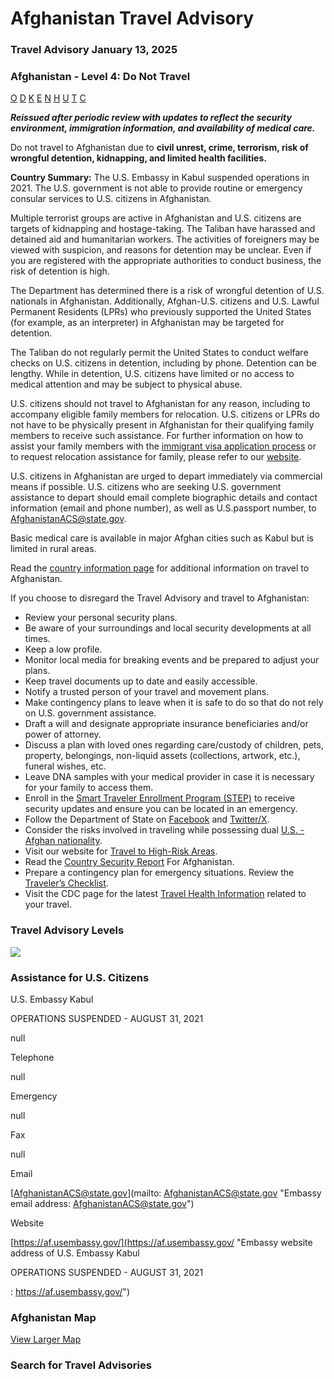 # Afghanistan Travel Advisory

### Travel Advisory January 13, 2025

### Afghanistan - Level 4: Do Not Travel

[O](javascript:void(0); "Tool Tip: Other")
[D](javascript:void(0); "Tool Tip: Wrongful Detention")
[K](javascript:void(0); "Tool Tip: Kidnap and Hostage")
[E](javascript:void(0); "Tool Tip: Event")
[N](javascript:void(0); "Tool Tip: Disaster")
[H](javascript:void(0); "Tool Tip: Health")
[U](javascript:void(0); "Tool Tip: Civil Unrest")
[T](javascript:void(0); "Tool Tip: Terrorism")
[C](javascript:void(0); "Tool Tip: Crimes")

***Reissued after periodic review with updates to reflect the security environment, immigration information, and availability of medical care.***

Do not travel to Afghanistan due to **civil unrest, crime, terrorism, risk of wrongful detention, kidnapping, and limited health facilities.**

**Country Summary:** The U.S. Embassy in Kabul suspended operations in 2021. The U.S. government is not able to provide routine or emergency consular services to U.S. citizens in Afghanistan.

Multiple terrorist groups are active in Afghanistan and U.S. citizens are targets of kidnapping and hostage-taking. The Taliban have harassed and detained aid and humanitarian workers. The activities of foreigners may be viewed with suspicion, and reasons for detention may be unclear. Even if you are registered with the appropriate authorities to conduct business, the risk of detention is high.

The Department has determined there is a risk of wrongful detention of U.S. nationals in Afghanistan. Additionally, Afghan-U.S. citizens and U.S. Lawful Permanent Residents (LPRs) who previously supported the United States (for example, as an interpreter) in Afghanistan may be targeted for detention.

The Taliban do not regularly permit the United States to conduct welfare checks on U.S. citizens in detention, including by phone. Detention can be lengthy. While in detention, U.S. citizens have limited or no access to medical attention and may be subject to physical abuse.

U.S. citizens should not travel to Afghanistan for any reason, including to accompany eligible family members for relocation. U.S. citizens or LPRs do not have to be physically present in Afghanistan for their qualifying family members to receive such assistance. For further information on how to assist your family members with the [immigrant visa application process](https://travel.state.gov/content/travel/en/us-visas/immigrate/family-immigration.html) or to request relocation assistance for family, please refer to our [website](https://www.state.gov/afghanistan-family-reunification/).

U.S. citizens in Afghanistan are urged to depart immediately via commercial means if possible. U.S. citizens who are seeking U.S. government assistance to depart should email complete biographic details and contact information (email and phone number), as well as U.S.passport number, to [AfghanistanACS@state.gov](mailto:AfghanistanACS@state.gov).

Basic medical care is available in major Afghan cities such as Kabul but is limited in rural areas.

Read the [country information page](https://travel.state.gov/content/travel/en/international-travel/International-Travel-Country-Information-Pages/Afghanistan.html) for additional information on travel to Afghanistan.

If you choose to disregard the Travel Advisory and travel to Afghanistan:

* Review your personal security plans.
* Be aware of your surroundings and local security developments at all times.
* Keep a low profile.
* Monitor local media for breaking events and be prepared to adjust your plans.
* Keep travel documents up to date and easily accessible.
* Notify a trusted person of your travel and movement plans.
* Make contingency plans to leave when it is safe to do so that do not rely on U.S. government assistance.
* Draft a will and designate appropriate insurance beneficiaries and/or power of attorney.
* Discuss a plan with loved ones regarding care/custody of children, pets, property, belongings, non-liquid assets (collections, artwork, etc.), funeral wishes, etc.
* Leave DNA samples with your medical provider in case it is necessary for your family to access them.
* Enroll in the [Smart Traveler Enrollment Program (STEP)](https://step.state.gov/step/) to receive security updates and ensure you can be located in an emergency.
* Follow the Department of State on [Facebook](https://www.facebook.com/travelgov/) and [Twitter/X](https://twitter.com/TravelGov).
* Consider the risks involved in traveling while possessing dual [U.S. - Afghan nationality](https://travel.state.gov/content/travel/en/international-travel/before-you-go/travelers-with-special-considerations/Dual-Nationality-Travelers.html).
* Visit our website for [Travel to High-Risk Areas](https://travel.state.gov/content/travel/en/international-travel/before-you-go/travelers-with-special-considerations/high-risk-travelers.html).
* Read the [Country Security Report](https://www.osac.gov/Content/Report/5d227d21-22f3-4e6d-ad00-1c2c665cc94f) For Afghanistan.
* Prepare a contingency plan for emergency situations. Review the [Traveler’s Checklist](https://travel.state.gov/content/travel/en/international-travel/before-you-go/travelers-checklist.html).
* Visit the CDC page for the latest [Travel Health Information](https://wwwnc.cdc.gov/travel/destinations/list) related to your travel.

### Travel Advisory Levels

[![](/content/dam/NEWTravelAssets/images/travel-levelv2.svg)](/content/travel/en/international-travel/before-you-go/about-our-new-products.html "Travel Advisory Levels")

### Assistance for U.S. Citizens

U.S. Embassy Kabul

OPERATIONS SUSPENDED - AUGUST 31, 2021

null

Telephone

null

Emergency

null

Fax

null

Email

[AfghanistanACS@state.gov](mailto: AfghanistanACS@state.gov "Embassy email address: AfghanistanACS@state.gov")

Website

[https://af.usembassy.gov/](https://af.usembassy.gov/ "Embassy website address of U.S. Embassy Kabul <p>OPERATIONS SUSPENDED - AUGUST 31, 2021</p>: https://af.usembassy.gov/")

### Afghanistan Map

[View Larger Map](https://travelmaps.state.gov/TSGMap/?extent=54.110068626,28.055375756,80.706430146,39.607474834 "Map of Afghanistan")



### Search for Travel Advisories